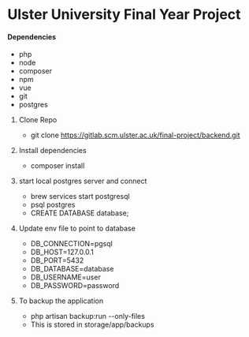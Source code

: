 # Ulster University Final Year Project

#### Dependencies
- php
- node
- composer
- npm
- vue
- git
- postgres

1. Clone Repo
    - git clone https://gitlab.scm.ulster.ac.uk/final-project/backend.git

2. Install dependencies
    - composer install

3. start local postgres server and connect
    - brew services start postgresql
    - psql postgres
    - CREATE DATABASE database;

4. Update env file to point to database
    - DB_CONNECTION=pgsql
    - DB_HOST=127.0.0.1
    - DB_PORT=5432
    - DB_DATABASE=database
    - DB_USERNAME=user
    - DB_PASSWORD=password

5. To backup the application
    - php artisan backup:run --only-files
    - This is stored in storage/app/backups


<!-- New Repo Update -->